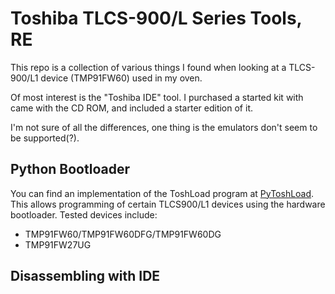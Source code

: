 # Toshiba TLCS-900/L Series Tools, RE

This repo is a collection of various things I found when looking at a TLCS-900/L1 device (TMP91FW60) used in my oven.

Of most interest is the "Toshiba IDE" tool. I purchased a started kit with came with the CD ROM, and included a starter edition of it.

I'm not sure of all the differences, one thing is the emulators don't seem to be supported(?).

## Python Bootloader

You can find an implementation of the ToshLoad program at [PyToshLoad](https://github.com/colinoflynn/pytoshload). This allows programming of certain TLCS900/L1 devices using the hardware bootloader. Tested devices include:

* TMP91FW60/TMP91FW60DFG/TMP91FW60DG
* TMP91FW27UG

## Disassembling with IDE

